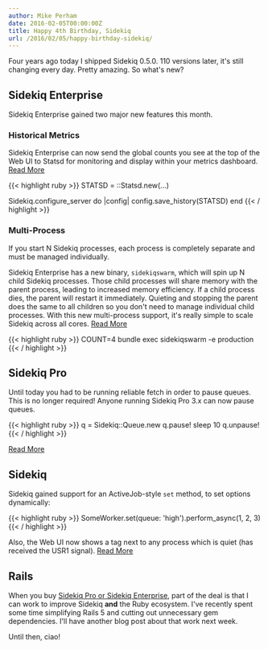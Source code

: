 ```yaml
---
author: Mike Perham
date: 2016-02-05T00:00:00Z
title: Happy 4th Birthday, Sidekiq
url: /2016/02/05/happy-birthday-sidekiq/
---
```


Four years ago today I shipped Sidekiq 0.5.0.  110 versions later, it's
still changing every day.  Pretty amazing.  So what's new?

## Sidekiq Enterprise

Sidekiq Enterprise gained two major new features this month.

### Historical Metrics

Sidekiq Enterprise can now send the global counts you see at
the top of the Web UI to Statsd for monitoring and
display within your metrics dashboard. [Read More][0]

{{< highlight ruby >}}
STATSD = ::Statsd.new(...)

Sidekiq.configure_server do |config|
  config.save_history(STATSD)
end
{{< / highlight >}}

### Multi-Process

If you start N Sidekiq processes, each process is completely separate
and must be managed individually.

Sidekiq Enterprise has a new binary, `sidekiqswarm`,
which will spin up N child Sidekiq processes.  Those child processes
will share memory with the parent process, leading to increased memory efficiency.
If a child process dies, the parent will restart it immediately.
Quieting and stopping the parent does the same to all children so you
don't need to manage individual child processes.  With this new
multi-process support, it's really simple to scale Sidekiq across all
cores.  [Read More][1]

{{< highlight ruby >}}
COUNT=4 bundle exec sidekiqswarm -e production
{{< / highlight >}}

## Sidekiq Pro

Until today you had to be running reliable fetch in order to pause
queues.  This is no longer required!  Anyone running Sidekiq Pro 3.x can now
pause queues.

{{< highlight ruby >}}
q = Sidekiq::Queue.new
q.pause!
sleep 10
q.unpause!
{{< / highlight >}}

[Read More][2]

## Sidekiq

Sidekiq gained support for an ActiveJob-style `set` method, to set options
dynamically:

{{< highlight ruby >}}
SomeWorker.set(queue: 'high').perform_async(1, 2, 3)
{{< / highlight >}}

Also, the Web UI now shows a tag next to any process which is quiet (has
received the USR1 signal). [Read More][3]

## Rails

When you buy [Sidekiq Pro or Sidekiq Enterprise][4], part of the deal is that
I can work to improve Sidekiq **and** the Ruby ecosystem.  I've
recently spent some time simplifying Rails 5 and cutting out unnecessary
gem dependencies.  I'll have another blog post about that work next
week.

Until then, ciao!

[0]: https://github.com/mperham/sidekiq/wiki/Ent-Historical-Metrics
[1]: https://github.com/mperham/sidekiq/wiki/Ent-Multi-Process
[2]: https://github.com/mperham/sidekiq/blob/master/Pro-Changes.md
[3]: https://github.com/mperham/sidekiq/blob/master/Changes.md
[4]: http://sidekiq.org
